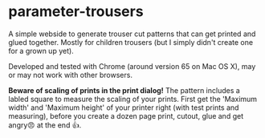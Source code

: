 # parameter-trousers

A simple webside to generate trouser cut patterns that can get printed and glued together. Mostly for children trousers (but I simply didn't create one for a grown up yet).

Developed and tested with Chrome (around version 65 on Mac OS X), may or may not work with other browsers.

**Beware of scaling of prints in the print dialog!** The pattern includes a labled square to measure the scaling of your prints. First get the 'Maximum width' and 'Maximum height' of your printer right (with test prints and measuring), before you create a dozen page print, cutout, glue and get angry:angry: at the end :thumbsup:.
